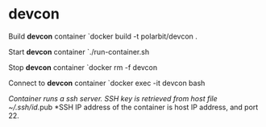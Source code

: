 # devcon

Build **devcon** container
`docker build -t polarbit/devcon .

Start **devcon** container
`./run-container.sh

Stop **devcon** container
`docker rm -f devcon

Connect to **devcon** container
`docker exec -it devcon bash

*Container runs a ssh server. SSH key is retrieved from host file ~/.ssh/id*.pub
*SSH IP address of the container is host IP address, and port 22.

